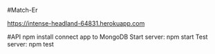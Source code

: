 #Match-Er

https://intense-headland-64831.herokuapp.com

#API
  npm install
  connect app to MongoDB
  Start server: npm start
  Test server: npm test
  
